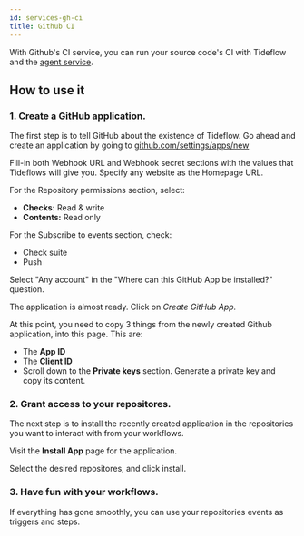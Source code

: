 ```yaml
---
id: services-gh-ci
title: Github CI
---
```


With Github's CI service, you can run your source code's CI with Tideflow and
the [agent service](/docs/services-agent).

## How to use it

### 1. Create a GitHub application.

The first step is to tell GitHub about the existence of Tideflow. Go ahead and
create an application by going to [github.com/settings/apps/new](https://github.com/settings/apps/new)

Fill-in both Webhook URL and Webhook secret sections with the values that Tideflows
will give you. Specify any website as the Homepage URL.

For the Repository permissions section, select:

- **Checks:** Read & write
- **Contents:** Read only

For the Subscribe to events section, check:

- Check suite
- Push

Select "Any account" in the "Where can this GitHub App be installed?" question.

The application is almost ready. Click on *Create GitHub App.*

At this point, you need to copy 3 things from the newly created Github application, into this page. This are:

- The **App ID**
- The **Client ID**
- Scroll down to the **Private keys** section. Generate a private key and copy its content.

### 2. Grant access to your repositores.

The next step is to install the recently created application in the repositories you want to interact with from your workflows.

Visit the **Install App** page for the application.

Select the desired repositores, and click install.

### 3. Have fun with your workflows.

If everything has gone smoothly, you can use your repositories events as triggers and steps.
